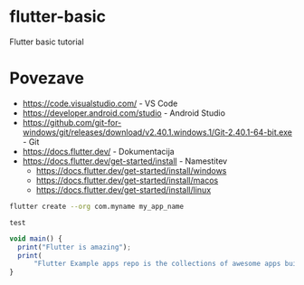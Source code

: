 # flutter-basic

Flutter basic tutorial

# Povezave

- https://code.visualstudio.com/ - VS Code
- https://developer.android.com/studio - Android Studio
- https://github.com/git-for-windows/git/releases/download/v2.40.1.windows.1/Git-2.40.1-64-bit.exe - Git
- https://docs.flutter.dev/ - Dokumentacija
- https://docs.flutter.dev/get-started/install - Namestitev
  - https://docs.flutter.dev/get-started/install/windows
  - https://docs.flutter.dev/get-started/install/macos
  - https://docs.flutter.dev/get-started/install/linux

```bash
flutter create --org com.myname my_app_name
```

```terminal
test
```

```javascript
void main() {
  print("Flutter is amazing");
  print(
      "Flutter Example apps repo is the collections of awesome apps built with flutter");
}
```


```

```
